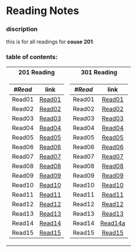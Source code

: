 # Reading Notes
### discription
this is for all readings for **couse 201**: <br />
### table of contents: <br />
<table>
<tr><th>201 Reading</th><th>301 Reading</th>
<tr><td>

|  ***#Read*** |      link      |
|----------|:-------------:|
| Read01 | [Read01](https://yousef-97.github.io/reading-notes/class-01) |
| Read02 |    [Read02](https://yousef-97.github.io/reading-notes/class-02)  |
| Read03 | [Read03](https://yousef-97.github.io/reading-notes/class-03) |
| Read04 | [Read04](https://yousef-97.github.io/reading-notes/class-04) |
| Read05 | [Read05](https://yousef-97.github.io/reading-notes/class-05) |
| Read06 | [Read06](https://yousef-97.github.io/reading-notes/class-06) |
| Read07 | [Read07](https://yousef-97.github.io/reading-notes/class-07) |
| Read08 | [Read08](https://yousef-97.github.io/reading-notes/class-08)|
| Read09 | [Read09](https://yousef-97.github.io/reading-notes/class-09)|
| Read10 | [Read10](https://yousef-97.github.io/reading-notes/class-10)|
| Read11 | [Read11](https://yousef-97.github.io/reading-notes/class-11)|
| Read12 | [Read12](https://yousef-97.github.io/reading-notes/class-12) |
| Read13 | [Read13](https://yousef-97.github.io/reading-notes/class-13)|
| Read14 | [Read14](https://yousef-97.github.io/reading-notes/class-14)|
| Read15 | [Read15](https://yousef-97.github.io/reading-notes/class-15)|

</td><td>

|  ***#Read*** |      link      |
|----------|:-------------:|
| Read01 | [Read01](https://yousef-97.github.io/reading-notes/read01) |
| Read02 | [Read02](https://yousef-97.github.io/reading-notes/read02) |
| Read03 | [Read03](https://yousef-97.github.io/reading-notes/read03) |
| Read04 | [Read04](https://yousef-97.github.io/reading-notes/read04) |
| Read05 | [Read05](https://yousef-97.github.io/reading-notes/read05) |
| Read06 | [Read06](https://yousef-97.github.io/reading-notes/read06) |
| Read07 | [Read07](https://yousef-97.github.io/reading-notes/read07) |
| Read08 | [Read08](https://yousef-97.github.io/reading-notes/read08) |
| Read09 | [Read09](https://yousef-97.github.io/reading-notes/read09) |
| Read10 | [Read10](https://yousef-97.github.io/reading-notes/read10) |
| Read11 | [Read11](https://yousef-97.github.io/reading-notes/read11) |
| Read12 | [Read12](https://yousef-97.github.io/reading-notes/read12) |
| Read13 | [Read13](https://yousef-97.github.io/reading-notes/read13) |
| Read14 | [Read14a](https://yousef-97.github.io/reading-notes/read14a) |
| Read15 | [Read15](https://yousef-97.github.io/reading-notes/read15) |

</td></tr> </table>


